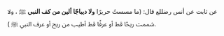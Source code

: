 عن ثابت عن أنس رضللع  قال: (ما مسستُ حريرًا **ولا ديباجًا ألين من كف النبي** ﷺ ، ولا شممت ريحًا قط أو عرفًا قط أطيب من ريح أو عرف النبي ﷺ ).